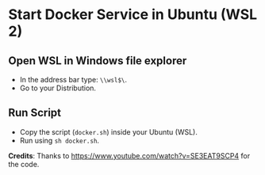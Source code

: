 # Start Docker Service in Ubuntu (WSL 2) 

## Open WSL in Windows file explorer
- In the address bar type: `\\wsl$\`.
- Go to your Distribution.

## Run Script
- Copy the script (`docker.sh`) inside your Ubuntu (WSL).  
- Run using `sh docker.sh`.

**Credits**: Thanks to https://www.youtube.com/watch?v=SE3EAT9SCP4 for the code.
